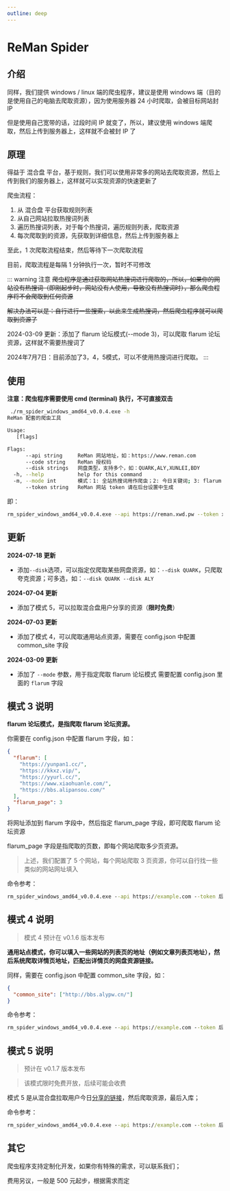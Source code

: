 ```yaml
---
outline: deep
---
```


# ReMan Spider

## 介绍

同样，我们提供 windows / linux 端的爬虫程序，建议是使用 windows 端（目的是使用自己的电脑去爬取资源），因为使用服务器 24 小时爬取，会被目标网站封 IP

但是使用自己宽带的话，过段时间 IP 就变了，所以，建议使用 windows 端爬取，然后上传到服务器上，这样就不会被封 IP 了

## 原理

得益于 混合盘 平台，基于规则，我们可以使用非常多的网站去爬取资源，然后上传到我们的服务器上，这样就可以实现资源的快速更新了

爬虫流程：

1. 从 混合盘 平台获取规则列表
2. 从自己网站拉取热搜词列表
3. 遍历热搜词列表，对于每个热搜词，遍历规则列表，爬取资源
4. 每次爬取到的资源，先获取到详细信息，然后上传到服务器上

至此，1 次爬取流程结束，然后等待下一次爬取流程

目前，爬取流程是每隔 1 分钟执行一次，暂时不可修改

::: warning 注意
~~爬虫程序是通过获取网站热搜词进行爬取的，所以，如果你的网站没有热搜词（即刚起步时，网站没有人使用，导致没有热搜词时），那么爬虫程序将不会爬取到任何资源~~

~~解决办法可以是：自行进行一些搜索，以此来生成热搜词，然后爬虫程序就可以爬取到资源了~~

2024-03-09 更新：添加了 flarum 论坛模式(--mode 3)，可以爬取 flarum 论坛资源，这样就不需要热搜词了


2024年7月7日：目前添加了3，4，5模式，可以不使用热搜词进行爬取。
:::

## 使用

**注意：爬虫程序需要使用 cmd (terminal) 执行，不可直接双击**

```sh
 ./rm_spider_windows_amd64_v0.0.4.exe -h
ReMan 配套的爬虫工具

Usage:
   [flags]

Flags:
      --api string     ReMan 网站地址，如：https://www.reman.com
      --code string    ReMan 授权码
      --disk strings   网盘类型，支持多个，如：QUARK,ALY,XUNLEI,BDY
  -h, --help           help for this command
  -m, --mode int       模式：1: 全站热搜词用作爬虫；2: 今日关键词; 3: flarum 论坛模式 (default 1)
      --token string   ReMan 网站 token 请在后台设置中生成
```

即：

```sh
rm_spider_windows_amd64_v0.0.4.exe --api https://reman.xwd.pw --token xxxxxxxx --code 授权码 --mode 1
```

## 更新

<!-- **2024-07-19 更新**

- 现在可以保存链接到 `links.txt` -->

**2024-07-18 更新**

- 添加`--disk`选项，可以指定仅爬取某些网盘资源，如：`--disk QUARK`，只爬取夸克资源；可多选，如：`--disk QUARK --disk ALY`

**2024-07-04 更新**

- 添加了模式 5，可以拉取混合盘用户分享的资源（**限时免费**）

**2024-07-03 更新**

- 添加了模式 4，可以爬取通用站点资源，需要在 config.json 中配置 common_site 字段

**2024-03-09 更新**

- 添加了 `--mode` 参数，用于指定爬取 flarum 论坛模式
  需要配置 config.json 里面的 `flarum` 字段

## 模式 3 说明

**flarum 论坛模式，是指爬取 flarum 论坛资源。**

你需要在 config.json 中配置 flarum 字段，如：

```json
{
  "flarum": [
    "https://yunpan1.cc/",
    "https://kkxz.vip/",
    "https://yyurl.cc/",
    "https://www.xiaohuanle.com/",
    "https://bbs.alipansou.com/"
  ],
  "flarum_page": 3
}
```

将网址添加到 flarum 字段中，然后指定 flarum_page 字段，即可爬取 flarum 论坛资源

flarum_page 字段是指爬取的页数，即每个网站爬取多少页资源。

> 上述，我们配置了 5 个网站，每个网站爬取 3 页资源，你可以自行找一些类似的网站网址填入

命令参考：

```bat
rm_spider_windows_amd64_v0.0.4.exe --api https://example.com --token 后台生成的token --code 授权码 --mode 3
```

## 模式 4 说明

> 模式 4 预计在 v0.1.6 版本发布

**通用站点模式，你可以填入一些网站的列表页的地址（例如文章列表页地址），然后系统爬取详情页地址，匹配出详情页的网盘资源链接。**

同样，需要在 config.json 中配置 common_site 字段，如：

```json
{
  "common_site": ["http://bbs.alypw.cn/"]
}
```

命令参考：

```bat
rm_spider_windows_amd64_v0.0.4.exe --api https://example.com --token 后台生成的token --code 授权码 --mode 4
```

## 模式 5 说明

> 预计在 v0.1.7 版本发布

> 该模式限时免费开放，后续可能会收费

模式 5 是从混合盘拉取用户今日[分享的链接](https://hunhepan.com/submit)，然后爬取资源，最后入库；

命令参考：

```bat
rm_spider_windows_amd64_v0.0.4.exe --api https://example.com --token 后台生成的token --code 授权码 --mode 5
```

## 其它

爬虫程序支持定制化开发，如果你有特殊的需求，可以联系我们；

费用另议，一般是 500 元起步，根据需求而定
